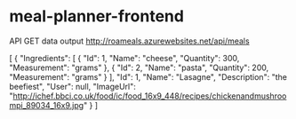 # meal-planner-frontend


API GET data output
http://roameals.azurewebsites.net/api/meals

[
    {
        "Ingredients": [
            {
                "Id": 1,
                "Name": "cheese",
                "Quantity": 300,
                "Measurement": "grams"
            },
            {
                "Id": 2,
                "Name": "pasta",
                "Quantity": 200,
                "Measurement": "grams"
            }
        ],
        "Id": 1,
        "Name": "Lasagne",
        "Description": "the beefiest",
        "User": null,
        "ImageUrl": "http://ichef.bbci.co.uk/food/ic/food_16x9_448/recipes/chickenandmushroompi_89034_16x9.jpg"
    }
]